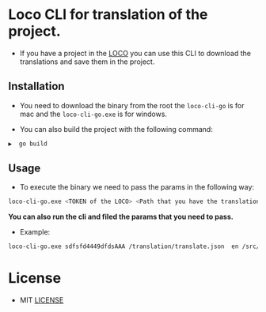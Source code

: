 # Loco CLI for translation of the project.

- If you have a project in the [LOCO](https://localise.biz/) you can use this CLI to download the translations and save them in the project.

## Installation

- You need to download the binary from the root the `loco-cli-go` is for mac and the `loco-cli-go.exe` is for windows.

- You can also build the project with the following command:

```bash
▶  go build
```

## Usage

- To execute the binary we need to pass the params in the following way:

```bash
loco-cli-go.exe <TOKEN of the LOCO> <Path that you have the translation> <LOCALE> <path you want to save the translation>
```

**You can also run the cli and filed the params that you need to pass.**

- Example:

```bash
loco-cli-go.exe sdfsfd4449dfdsAAA /translation/translate.json  en /src/assets/i18n
```

# License

- MIT [LICENSE](https://opensource.org/license/MIT)

